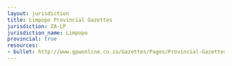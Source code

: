 ```yaml
---
layout: jurisdiction
title: Limpopo Provincial Gazettes
jurisdiction: ZA-LP
jurisdiction_name: Limpopo
provincial: true
resources:
- bullet: http://www.gpwonline.co.za/Gazettes/Pages/Provincial-Gazettes-Limpopo.aspx
---
```

